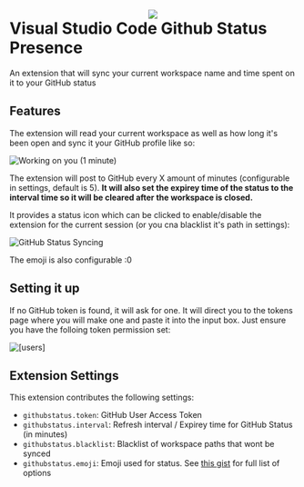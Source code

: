 # <div style="text-align: center;">![](https://github.com/ericm/vscode-github-status/blob/master/icons/icon128.png?raw=true)</div> Visual Studio Code Github Status Presence

An extension that will sync your current workspace name and time spent on it to your GitHub status

## Features

The extension will read your current workspace as well as how long it's been open and sync it your GitHub profile like so:

![Working on you (1 minute)](https://github.com/ericm/vscode-github-status/blob/master/assets/1.png?raw=true)

The extension will post to GitHub every X amount of minutes (configurable in settings, default is 5). **It will also set the expirey time of the status to the interval time so it will be cleared after the workspace is closed.**

It provides a status icon which can be clicked to enable/disable the extension for the current session (or you cna blacklist it's path in settings):

![GitHub Status Syncing](https://github.com/ericm/vscode-github-status/blob/master/assets/2.png?raw=true)

The emoji is also configurable :0

## Setting it up

If no GitHub token is found, it will ask for one. It will direct you to the tokens page where you will make one and paste it into the input box. Just ensure you have the folloing token permission set:

![[users]](https://github.com/ericm/vscode-github-status/blob/master/assets/3.png?raw=true)

## Extension Settings

This extension contributes the following settings:

- `githubstatus.token`: GitHub User Access Token
- `githubstatus.interval`: Refresh interval / Expirey time for GitHub Status (in minutes)
- `githubstatus.blacklist`: Blacklist of workspace paths that wont be synced
- `githubstatus.emoji`: Emoji used for status. See [this gist](https://gist.github.com/rxaviers/7360908) for full list of options
